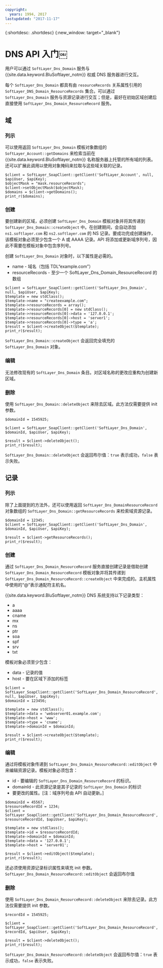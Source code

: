 ```yaml
---
copyright:
  years: 1994, 2017
lastupdated: "2017-11-17"
---
```


{:shortdesc: .shortdesc}
{:new_window: target="_blank"}

# DNS API 入门￼

用户可以通过 `SoftLayer_Dns_Domain` 服务与 {{site.data.keyword.BluSoftlayer_notm}} 权威 DNS 服务器进行交互。 

每个 `SoftLayer_Dns_Domain` 都具有由 `resourceRecords` 关系属性引用的 `SoftLayer_DNS_Domain_ResourceRecords` 集合。可以通过 `SoftLayer_Dns_Domain` 服务与资源记录进行交互；但是，最好在初始区域创建后直接使用 `SoftLayer_Dns_Domain_ResourceRecord` 服务。

## 域
### 列示
可以使用返回 `SoftLayer_Dns_Domain` 模板对象数组的 `SoftLayer_Account::getDomains` 来检索当前在 {{site.data.keyword.BluSoftlayer_notm}} 名称服务器上托管的所有域的列表。还可以扩展此调用以使用对象掩码来拉取与这些域关联的记录。

```
$client = SoftLayer_SoapClient::getClient('SoftLayer_Account', null, $apiUser, $apiKey);
$objectMask = "mask.resourceRecords";
$client->setObjectMask($objectMask);
$domains = $client->getDomains();
print_r($domains);
```

### 创建
要创建新的区域，必须创建 `SoftLayer_Dns_Domain` 模板对象并将其传递到 `SoftLayer_Dns_Domain::createObject` 中。在创建期间，会自动添加 `ns1.softlayer.com` 和 `ns2.softlayer.com` 的 NS 记录。要成功完成创建操作，该模板对象必须至少包含一个 A 或 AAAA 记录。API 将添加或更新域序列号，因此不需要在模板对象中包含序列号。

创建 `SoftLayer_Dns_Domain` 对象时，以下属性是必需的。
 * name - 域名（包括 TDL“example.com”）
 * resourceRecords - 至少一个 SoftLayer_Dns_Domain_ResourceRecord 的数组
 
```
$client = SoftLayer_SoapClient::getClient('SoftLayer_Dns_Domain', null, $apiUser, $apiKey);
$template = new stdClass();
$template->name = "createexample.com";
$template->resourceRecords = array();
$template->resourceRecords[0] = new stdClass();
$template->resourceRecords[0]->data = '127.0.0.1';
$template->resourceRecords[0]->host = 'server1';
$template->resourceRecords[0]->type = 'a';
$result = $client->createObject($template);
print_r($result);
```

`SoftLayer_Dns_Domain::createObject` 会返回完全填充的 `SoftLayer_Dns_Domain` 对象。

### 编辑
无法修改现有的 `SoftLayer_Dns_Domain` 条目。对区域名称的更改应重构为创建新区域。

### 删除
使用 `SoftLayer_Dns_Domain::deleteObject` 来除去区域。此方法仅需要提供 init 参数。

```
$domainId = 1545925;
 
$client = SoftLayer_SoapClient::getClient('SoftLayer_Dns_Domain', $domainId, $apiUser, $apiKey);
 
$result = $client->deleteObject();
print_r($result);

```

`SoftLayer_Dns_Domain::deleteObject` 会返回布尔值：`true` 表示成功，`false` 表示失败。

## 记录
### 列示
除了上面提到的方法外，还可以使用返回 `SoftLayer_Dns_DomainResourceRecord` 对象数组的 `SoftLayer_Dns_Domain::getResourceRecords` 来检索域资源记录。

```
$domainId = 12345;
$client = SoftLayer_SoapClient::getClient('SoftLayer_Dns_Domain', $domainId, $apiUser, $apiKey);
 
$result = $client->getResourceRecords();
print_r($result);
```

### 创建
通过 `SoftLayer_Dns_Domain_ResourceRecord` 服务直接创建记录是借助创建 `SoftLayer_Dns_Domain_ResourceRecord` 模板对象并将其传递到 `SoftLayer_Dns_Domain_ResourceRecord::createObject` 中来完成的。主机属性中使用的“@”表示通配符主机名。

{{site.data.keyword.BluSoftlayer_notm}} DNS 系统支持以下记录类型：
 * a
 * aaaa
 * cname
 * mx
 * ns
 * ptr
 * soa
 * spf
 * srv
 * txt

模板对象必须至少包含：
 * data - 记录的值
 * host - 要在区域下添加的标签
  
```
$client = SoftLayer_SoapClient::getClient('SoftLayer_Dns_Domain_ResourceRecord', null, $apiUser, $apiKey);
$domainId = 123456;
 
$template = new stdClass();
$template->data = 'webserver01.example.com';
$template->host = 'www';
$template->type = 'cname';
$template->domainId = $domainId;
 
$result = $client->createObject($template);
print_r($result);

```

### 编辑
通过将模板对象传递到 `SoftLayer_Dns_Domain_ResourceRecord::editObject` 中来编辑资源记录。模板对象必须包含：

 * id - 要编辑的 `SoftLayer_Dns_Domain_ResourceRecord` 的标识。
 * domainId - 此资源记录是其子记录的 `SoftLayer_Dns_Domain` 的标识
 * 要更改的属性。[注：域序列号由 API 自动更新。]
  
```
$domainId = 45567;
$resourceRecordId = 1234;
$client = SoftLayer_SoapClient::getClient('SoftLayer_Dns_Domain_ResourceRecord', $resourceRecordId, $apiUser, $apiKey);
 
$template = new stdClass();
$template->id = $resourceRecordId;
$template->domainId = $domainId;
$template->data = '127.0.0.1';
$template->host = 'server01';
 
$result = $client->editObject($template);
print_r($result);
```
还必须使用资源记录标识属性来填充 init 参数。`SoftLayer_Dns_Domain_ResourceRecord::editObject` 会返回布尔值

### 删除
使用 `SoftLayer_Dns_Domain_ResourceRecord::deleteObject` 来除去记录。此方法仅需要提供 init 参数。

```
$recordId = 1545925;
 
$client = SoftLayer_SoapClient::getClient('SoftLayer_Dns_Domain_ResourceRecord', $recordId, $apiUser, $apiKey);
 
$result = $client->deleteObject();
print_r($result);
```

`SoftLayer_Dns_Domain_ResourceRecord::deleteObject` 会返回布尔值：`true` 表示成功，`false` 表示失败。
